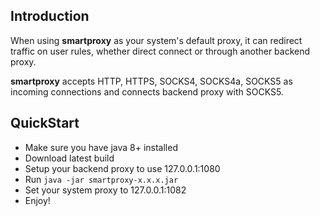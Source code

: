 ## Introduction

When using **smartproxy** as your system's default proxy, it can redirect traffic on user rules, 
whether direct connect or through another backend proxy.

**smartproxy** accepts HTTP, HTTPS, SOCKS4, SOCKS4a, SOCKS5 as incoming connections and connects backend proxy with SOCKS5.

## QuickStart
* Make sure you have java 8+ installed
* Download latest build
* Setup your backend proxy to use 127.0.0.1:1080
* Run `java -jar smartproxy-x.x.x.jar`
* Set your system proxy to 127.0.0.1:1082
* Enjoy!
